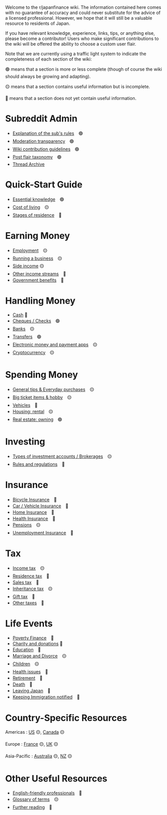 Welcome to the r/japanfinance wiki. The information contained here comes with no guarantee of accuracy and could never substitute for the advice of a licensed professional. However, we hope that it will still be a valuable resource to residents of Japan. 

If you have relevant knowledge, experience, links, tips, or anything else, please become a contributor! Users who make significant contributions to the wiki will be offered the ability to choose a custom user flair.

Note that we are currently using a traffic light system to indicate the completeness of each section of the wiki:
 
 🟢 means that a section is more or less complete (though of course the wiki should always be growing and adapting). 

 🟡 means that a section contains useful information but is incomplete. 

 🔴 means that a section does not yet contain useful information.

# Subreddit Admin
- [Explanation of the sub's rules](admin/rules)　🟢
- [Moderation transparency](admin/transparency)　🟢
- [Wiki contribution guidelines](admin/guidelines)　🟢
- [Post flair taxonomy](admin/flairs)　🟢
- [Thread Archive](admin/collections)

# Quick-Start Guide
- [Essential knowledge](quick-start/essentials)　🟢
- [Cost of living](quick-start/cost-of-living)　🟡
- [Stages of residence](quick-start/stages)　🔴

# Earning Money
- [Employment](earning/employment)　🟡
- [Running a business](earning/business)　🟡
- [Side income](earning/side) 🟡
- [Other income streams](earning/other)　🔴
- [Government benefits](earning/welfare)　🔴

# Handling Money
- [Cash](handling/cash) 🔴
- [Cheques / Checks](handling/cheques)　🟢
- [Banks](handling/banks)　🟡
- [Transfers](handling/transfers)　🟢
- [Electronic money and payment apps](handling/points)　🟡
- [Cryptocurrency](handling/crypto)　🟡

# Spending Money
- [General tips &amp; Everyday purchases](spending/everyday)　🟡
- [Big ticket items &amp; hobby](spending/large-purchases)　🟡
- [Vehicles](spending/vehicles)　🔴
- [Housing: rental](spending/renting)　🟡
- [Real estate: owning](spending/real-estate)　🟢

# Investing
- [Types of investment accounts / Brokerages](investing/long)　🟡
- [Rules and regulations](investing/rules)　🔴

# Insurance
- [Bicycle Insurance](insurance/bike)　🔴
- [Car / Vehicle Insurance](insurance/car)　🔴
- [Home Insurance](insurance/home)　🔴
- [Health Insurance](insurance/health)　🔴
- [Pensions](insurance/pensions)　🟡
- [Unemployment Insurance](insurance/unemployment)　🔴

# Tax
- [Income tax](tax/income)　🟡
- [Residence tax](tax/residence)　🔴
- [Sales tax](tax/sales)　🔴
- [Inheritance tax](inheritance)　🟡
- [Gift tax](tax/gift)　🔴
- [Other taxes](tax/other)　🔴

# Life Events

- [Poverty Finance](life/poverty)　🔴
- [Charity and donations](life/charity) 🔴
- [Education](life/education)　🔴
- [Marriage and Divorce](life/marriage-divorce)　🟡
- [Children](life/children)　🟡
- [Health issues](life/health)　🔴
- [Retirement](life/retirement)　🔴
- [Death](life/death)　🔴
- [Leaving Japan](life/leaving)　🔴
- [Keeping Immigration notified](life/karlbert)　🔴

# Country-Specific Resources

Americas : [US](countries/US) 🟡, [Canada](countries/Canada) 🟡

Europe : [France](countries/FR) 🟡, [UK](countries/UK) 🟡

Asia-Pacific : [Australia](countries/Australia) 🟡, [NZ](countries/NZ) 🟡

# Other Useful Resources
- [English-friendly professionals](other/pros)　🔴
- [Glossary of terms](other/glossary)　🟡
- [Further reading](other/reading)　🔴
